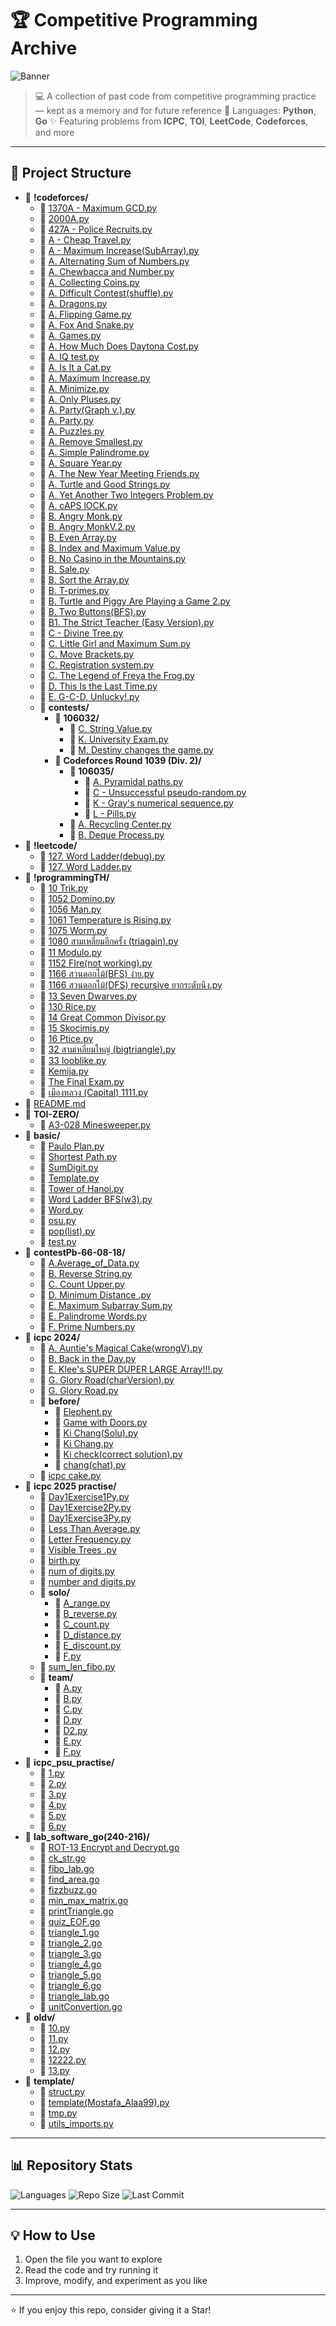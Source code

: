 # 🏆 Competitive Programming Archive

![Banner](https://via.placeholder.com/900x200/4B8BBE/FFFFFF?text=Competitive+Programming+Repo)

> 💻 A collection of past code from competitive programming practice — kept as a memory and for future reference
> 📅 Languages: **Python**, **Go**
> ✨ Featuring problems from **ICPC**, **TOI**, **LeetCode**, **Codeforces**, and more

---

## 📂 Project Structure
- 📁 **!codeforces/**
  - 📄 [1370A - Maximum GCD.py](%21codeforces/1370A%20-%20Maximum%20GCD.py)
  - 📄 [2000A.py](%21codeforces/2000A.py)
  - 📄 [427A - Police Recruits.py](%21codeforces/427A%20-%20Police%20Recruits.py)
  - 📄 [A - Cheap Travel.py](%21codeforces/A%20-%20Cheap%20Travel.py)
  - 📄 [A - Maximum Increase(SubArray).py](%21codeforces/A%20-%20Maximum%20Increase%28SubArray%29.py)
  - 📄 [A. Alternating Sum of Numbers.py](%21codeforces/A.%20Alternating%20Sum%20of%20Numbers.py)
  - 📄 [A. Chewbaсca and Number.py](%21codeforces/A.%20Chewba%D1%81ca%20and%20Number.py)
  - 📄 [A. Collecting Coins.py](%21codeforces/A.%20Collecting%20Coins.py)
  - 📄 [A. Difficult Contest(shuffle).py](%21codeforces/A.%20Difficult%20Contest%28shuffle%29.py)
  - 📄 [A. Dragons.py](%21codeforces/A.%20Dragons.py)
  - 📄 [A. Flipping Game.py](%21codeforces/A.%20Flipping%20Game.py)
  - 📄 [A. Fox And Snake.py](%21codeforces/A.%20Fox%20And%20Snake.py)
  - 📄 [A. Games.py](%21codeforces/A.%20Games.py)
  - 📄 [A. How Much Does Daytona Cost.py](%21codeforces/A.%20How%20Much%20Does%20Daytona%20Cost.py)
  - 📄 [A. IQ test.py](%21codeforces/A.%20IQ%20test.py)
  - 📄 [A. Is It a Cat.py](%21codeforces/A.%20Is%20It%20a%20Cat.py)
  - 📄 [A. Maximum Increase.py](%21codeforces/A.%20Maximum%20Increase.py)
  - 📄 [A. Minimize.py](%21codeforces/A.%20Minimize.py)
  - 📄 [A. Only Pluses.py](%21codeforces/A.%20Only%20Pluses.py)
  - 📄 [A. Party(Graph v.).py](%21codeforces/A.%20Party%28Graph%20v.%29.py)
  - 📄 [A. Party.py](%21codeforces/A.%20Party.py)
  - 📄 [A. Puzzles.py](%21codeforces/A.%20Puzzles.py)
  - 📄 [A. Remove Smallest.py](%21codeforces/A.%20Remove%20Smallest.py)
  - 📄 [A. Simple Palindrome.py](%21codeforces/A.%20Simple%20Palindrome.py)
  - 📄 [A. Square Year.py](%21codeforces/A.%20Square%20Year.py)
  - 📄 [A. The New Year Meeting Friends.py](%21codeforces/A.%20The%20New%20Year%20Meeting%20Friends.py)
  - 📄 [A. Turtle and Good Strings.py](%21codeforces/A.%20Turtle%20and%20Good%20Strings.py)
  - 📄 [A. Yet Another Two Integers Problem.py](%21codeforces/A.%20Yet%20Another%20Two%20Integers%20Problem.py)
  - 📄 [A. cAPS lOCK.py](%21codeforces/A.%20cAPS%20lOCK.py)
  - 📄 [B. Angry Monk.py](%21codeforces/B.%20Angry%20Monk.py)
  - 📄 [B. Angry MonkV.2.py](%21codeforces/B.%20Angry%20MonkV.2.py)
  - 📄 [B. Even Array.py](%21codeforces/B.%20Even%20Array.py)
  - 📄 [B. Index and Maximum Value.py](%21codeforces/B.%20Index%20and%20Maximum%20Value.py)
  - 📄 [B. No Casino in the Mountains.py](%21codeforces/B.%20No%20Casino%20in%20the%20Mountains.py)
  - 📄 [B. Sale.py](%21codeforces/B.%20Sale.py)
  - 📄 [B. Sort the Array.py](%21codeforces/B.%20Sort%20the%20Array.py)
  - 📄 [B. T-primes.py](%21codeforces/B.%20T-primes.py)
  - 📄 [B. Turtle and Piggy Are Playing a Game 2.py](%21codeforces/B.%20Turtle%20and%20Piggy%20Are%20Playing%20a%20Game%202.py)
  - 📄 [B. Two Buttons(BFS).py](%21codeforces/B.%20Two%20Buttons%28BFS%29.py)
  - 📄 [B1. The Strict Teacher (Easy Version).py](%21codeforces/B1.%20The%20Strict%20Teacher%20%28Easy%20Version%29.py)
  - 📄 [C - Divine Tree.py](%21codeforces/C%20-%20Divine%20Tree.py)
  - 📄 [C. Little Girl and Maximum Sum.py](%21codeforces/C.%20Little%20Girl%20and%20Maximum%20Sum.py)
  - 📄 [C. Move Brackets.py](%21codeforces/C.%20Move%20Brackets.py)
  - 📄 [C. Registration system.py](%21codeforces/C.%20Registration%20system.py)
  - 📄 [C. The Legend of Freya the Frog.py](%21codeforces/C.%20The%20Legend%20of%20Freya%20the%20Frog.py)
  - 📄 [D. This Is the Last Time.py](%21codeforces/D.%20This%20Is%20the%20Last%20Time.py)
  - 📄 [E. G-C-D, Unlucky!.py](%21codeforces/E.%20G-C-D%2C%20Unlucky%21.py)
  - 📁 **contests/**
    - 📁 **106032/**
      - 📄 [C. String Value.py](%21codeforces/contests/106032/C.%20String%20Value.py)
      - 📄 [K. University Exam.py](%21codeforces/contests/106032/K.%20University%20Exam.py)
      - 📄 [M. Destiny changes the game.py](%21codeforces/contests/106032/M.%20Destiny%20changes%20the%20game.py)
    - 📁 **Codeforces Round 1039 (Div. 2)/**
      - 📁 **106035/**
        - 📄 [A. Pyramidal paths.py](%21codeforces/contests/Codeforces%20Round%201039%20%28Div.%202%29/106035/A.%20Pyramidal%20paths.py)
        - 📄 [C - Unsuccessful pseudo-random.py](%21codeforces/contests/Codeforces%20Round%201039%20%28Div.%202%29/106035/C%20-%20Unsuccessful%20pseudo-random.py)
        - 📄 [K - Gray's numerical sequence.py](%21codeforces/contests/Codeforces%20Round%201039%20%28Div.%202%29/106035/K%20-%20Gray%27s%20numerical%20sequence.py)
        - 📄 [L - Pills.py](%21codeforces/contests/Codeforces%20Round%201039%20%28Div.%202%29/106035/L%20-%20Pills.py)
      - 📄 [A. Recycling Center.py](%21codeforces/contests/Codeforces%20Round%201039%20%28Div.%202%29/A.%20Recycling%20Center.py)
      - 📄 [B. Deque Process.py](%21codeforces/contests/Codeforces%20Round%201039%20%28Div.%202%29/B.%20Deque%20Process.py)
- 📁 **!leetcode/**
  - 📄 [127. Word Ladder(debug).py](%21leetcode/127.%20Word%20Ladder%28debug%29.py)
  - 📄 [127. Word Ladder.py](%21leetcode/127.%20Word%20Ladder.py)
- 📁 **!programmingTH/**
  - 📄 [10 Trik.py](%21programmingTH/10%20Trik.py)
  - 📄 [1052 Domino.py](%21programmingTH/1052%20Domino.py)
  - 📄 [1056 Man.py](%21programmingTH/1056%20Man.py)
  - 📄 [1061 Temperature is Rising.py](%21programmingTH/1061%20Temperature%20is%20Rising.py)
  - 📄 [1075 Worm.py](%21programmingTH/1075%20Worm.py)
  - 📄 [1080 สามเหลี่ยมอีกครั้ง (triagain).py](%21programmingTH/1080%20%E0%B8%AA%E0%B8%B2%E0%B8%A1%E0%B9%80%E0%B8%AB%E0%B8%A5%E0%B8%B5%E0%B9%88%E0%B8%A2%E0%B8%A1%E0%B8%AD%E0%B8%B5%E0%B8%81%E0%B8%84%E0%B8%A3%E0%B8%B1%E0%B9%89%E0%B8%87%20%28triagain%29.py)
  - 📄 [11 Modulo.py](%21programmingTH/11%20Modulo.py)
  - 📄 [1152 FIre(not working).py](%21programmingTH/1152%20FIre%28not%20working%29.py)
  - 📄 [1166 สวนดอกไม้(BFS) ง่าย.py](%21programmingTH/1166%20%E0%B8%AA%E0%B8%A7%E0%B8%99%E0%B8%94%E0%B8%AD%E0%B8%81%E0%B9%84%E0%B8%A1%E0%B9%89%28BFS%29%20%E0%B8%87%E0%B9%88%E0%B8%B2%E0%B8%A2.py)
  - 📄 [1166 สวนดอกไม้(DFS) recursive ยากระดับนึง.py](%21programmingTH/1166%20%E0%B8%AA%E0%B8%A7%E0%B8%99%E0%B8%94%E0%B8%AD%E0%B8%81%E0%B9%84%E0%B8%A1%E0%B9%89%28DFS%29%20recursive%20%E0%B8%A2%E0%B8%B2%E0%B8%81%E0%B8%A3%E0%B8%B0%E0%B8%94%E0%B8%B1%E0%B8%9A%E0%B8%99%E0%B8%B6%E0%B8%87.py)
  - 📄 [13 Seven Dwarves.py](%21programmingTH/13%20Seven%20Dwarves.py)
  - 📄 [130 Rice.py](%21programmingTH/130%20Rice.py)
  - 📄 [14 Great Common Divisor.py](%21programmingTH/14%20Great%20Common%20Divisor.py)
  - 📄 [15 Skocimis.py](%21programmingTH/15%20Skocimis.py)
  - 📄 [16 Ptice.py](%21programmingTH/16%20Ptice.py)
  - 📄 [32 สามเหลี่ยมใหญ่ (bigtriangle).py](%21programmingTH/32%20%E0%B8%AA%E0%B8%B2%E0%B8%A1%E0%B9%80%E0%B8%AB%E0%B8%A5%E0%B8%B5%E0%B9%88%E0%B8%A2%E0%B8%A1%E0%B9%83%E0%B8%AB%E0%B8%8D%E0%B9%88%20%28bigtriangle%29.py)
  - 📄 [33 looblike.py](%21programmingTH/33%20looblike.py)
  - 📄 [Kemija.py](%21programmingTH/Kemija.py)
  - 📄 [The Final Exam.py](%21programmingTH/The%20Final%20Exam.py)
  - 📄 [เมืองหลวง (Capital)  1111.py](%21programmingTH/%E0%B9%80%E0%B8%A1%E0%B8%B7%E0%B8%AD%E0%B8%87%E0%B8%AB%E0%B8%A5%E0%B8%A7%E0%B8%87%20%28Capital%29%20%201111.py)
- 📄 [README.md](README.md)
- 📁 **TOI-ZERO/**
  - 📄 [A3-028 Minesweeper.py](TOI-ZERO/A3-028%20Minesweeper.py)
- 📁 **basic/**
  - 📄 [Paulo Plan.py](basic/Paulo%20Plan.py)
  - 📄 [Shortest Path.py](basic/Shortest%20Path.py)
  - 📄 [SumDigit.py](basic/SumDigit.py)
  - 📄 [Template.py](basic/Template.py)
  - 📄 [Tower of Hanoi.py](basic/Tower%20of%20Hanoi.py)
  - 📄 [Word Ladder BFS(w3).py](basic/Word%20Ladder%20BFS%28w3%29.py)
  - 📄 [Word.py](basic/Word.py)
  - 📄 [osu.py](basic/osu.py)
  - 📄 [pop(list).py](basic/pop%28list%29.py)
  - 📄 [test.py](basic/test.py)
- 📁 **contestPb-66-08-18/**
  - 📄 [A.Average_of_Data.py](contestPb-66-08-18/A.Average_of_Data.py)
  - 📄 [B. Reverse String.py](contestPb-66-08-18/B.%20Reverse%20String.py)
  - 📄 [C. Count Upper.py](contestPb-66-08-18/C.%20Count%20Upper.py)
  - 📄 [D. Minimum Distance .py](contestPb-66-08-18/D.%20Minimum%20Distance%20.py)
  - 📄 [E. Maximum Subarray Sum.py](contestPb-66-08-18/E.%20Maximum%20Subarray%20Sum.py)
  - 📄 [E. Palindrome Words.py](contestPb-66-08-18/E.%20Palindrome%20Words.py)
  - 📄 [F. Prime Numbers.py](contestPb-66-08-18/F.%20Prime%20Numbers.py)
- 📁 **icpc 2024/**
  - 📄 [A. Auntie's Magical Cake(wrongV).py](icpc%202024/A.%20Auntie%27s%20Magical%20Cake%28wrongV%29.py)
  - 📄 [B. Back in the Day.py](icpc%202024/B.%20Back%20in%20the%20Day.py)
  - 📄 [E. Klee's SUPER DUPER LARGE Array!!!.py](icpc%202024/E.%20Klee%27s%20SUPER%20DUPER%20LARGE%20Array%21%21%21.py)
  - 📄 [G. Glory Road(charVersion).py](icpc%202024/G.%20Glory%20Road%28charVersion%29.py)
  - 📄 [G. Glory Road.py](icpc%202024/G.%20Glory%20Road.py)
  - 📁 **before/**
    - 📄 [Elephent.py](icpc%202024/before/Elephent.py)
    - 📄 [Game with Doors.py](icpc%202024/before/Game%20with%20Doors.py)
    - 📄 [Ki Chang(Solu).py](icpc%202024/before/Ki%20Chang%28Solu%29.py)
    - 📄 [Ki Chang.py](icpc%202024/before/Ki%20Chang.py)
    - 📄 [Ki check(correct solution).py](icpc%202024/before/Ki%20check%28correct%20solution%29.py)
    - 📄 [chang(chat).py](icpc%202024/before/chang%28chat%29.py)
  - 📄 [icpc cake.py](icpc%202024/icpc%20cake.py)
- 📁 **icpc 2025 practise/**
  - 📄 [Day1Exercise1Py.py](icpc%202025%20practise/Day1Exercise1Py.py)
  - 📄 [Day1Exercise2Py.py](icpc%202025%20practise/Day1Exercise2Py.py)
  - 📄 [Day1Exercise3Py.py](icpc%202025%20practise/Day1Exercise3Py.py)
  - 📄 [Less Than Average.py](icpc%202025%20practise/Less%20Than%20Average.py)
  - 📄 [Letter Frequency.py](icpc%202025%20practise/Letter%20Frequency.py)
  - 📄 [Visible Trees .py](icpc%202025%20practise/Visible%20Trees%20.py)
  - 📄 [birth.py](icpc%202025%20practise/birth.py)
  - 📄 [num of digits.py](icpc%202025%20practise/num%20of%20digits.py)
  - 📄 [number and digits.py](icpc%202025%20practise/number%20and%20digits.py)
  - 📁 **solo/**
    - 📄 [A_range.py](icpc%202025%20practise/solo/A_range.py)
    - 📄 [B_reverse.py](icpc%202025%20practise/solo/B_reverse.py)
    - 📄 [C_count.py](icpc%202025%20practise/solo/C_count.py)
    - 📄 [D_distance.py](icpc%202025%20practise/solo/D_distance.py)
    - 📄 [E_discount.py](icpc%202025%20practise/solo/E_discount.py)
    - 📄 [F.py](icpc%202025%20practise/solo/F.py)
  - 📄 [sum_len_fibo.py](icpc%202025%20practise/sum_len_fibo.py)
  - 📁 **team/**
    - 📄 [A.py](icpc%202025%20practise/team/A.py)
    - 📄 [B.py](icpc%202025%20practise/team/B.py)
    - 📄 [C.py](icpc%202025%20practise/team/C.py)
    - 📄 [D.py](icpc%202025%20practise/team/D.py)
    - 📄 [D2.py](icpc%202025%20practise/team/D2.py)
    - 📄 [E.py](icpc%202025%20practise/team/E.py)
    - 📄 [F.py](icpc%202025%20practise/team/F.py)
- 📁 **icpc_psu_practise/**
  - 📄 [1.py](icpc_psu_practise/1.py)
  - 📄 [2.py](icpc_psu_practise/2.py)
  - 📄 [3.py](icpc_psu_practise/3.py)
  - 📄 [4.py](icpc_psu_practise/4.py)
  - 📄 [5.py](icpc_psu_practise/5.py)
  - 📄 [6.py](icpc_psu_practise/6.py)
- 📁 **lab_software_go(240-216)/**
  - 📄 [ROT-13 Encrypt and Decrypt.go](lab_software_go%28240-216%29/ROT-13%20Encrypt%20and%20Decrypt.go)
  - 📄 [ck_str.go](lab_software_go%28240-216%29/ck_str.go)
  - 📄 [fibo_lab.go](lab_software_go%28240-216%29/fibo_lab.go)
  - 📄 [find_area.go](lab_software_go%28240-216%29/find_area.go)
  - 📄 [fizzbuzz.go](lab_software_go%28240-216%29/fizzbuzz.go)
  - 📄 [min_max_matrix.go](lab_software_go%28240-216%29/min_max_matrix.go)
  - 📄 [printTriangle.go](lab_software_go%28240-216%29/printTriangle.go)
  - 📄 [quiz_EOF.go](lab_software_go%28240-216%29/quiz_EOF.go)
  - 📄 [triangle_1.go](lab_software_go%28240-216%29/triangle_1.go)
  - 📄 [triangle_2.go](lab_software_go%28240-216%29/triangle_2.go)
  - 📄 [triangle_3.go](lab_software_go%28240-216%29/triangle_3.go)
  - 📄 [triangle_4.go](lab_software_go%28240-216%29/triangle_4.go)
  - 📄 [triangle_5.go](lab_software_go%28240-216%29/triangle_5.go)
  - 📄 [triangle_6.go](lab_software_go%28240-216%29/triangle_6.go)
  - 📄 [triangle_lab.go](lab_software_go%28240-216%29/triangle_lab.go)
  - 📄 [unitConvertion.go](lab_software_go%28240-216%29/unitConvertion.go)
- 📁 **oldv/**
  - 📄 [10.py](oldv/10.py)
  - 📄 [11.py](oldv/11.py)
  - 📄 [12.py](oldv/12.py)
  - 📄 [12222.py](oldv/12222.py)
  - 📄 [13.py](oldv/13.py)
- 📁 **template/**
  - 📄 [struct.py](template/struct.py)
  - 📄 [template(Mostafa_Alaa99).py](template/template%28Mostafa_Alaa99%29.py)
  - 📄 [tmp.py](template/tmp.py)
  - 📄 [utils_imports.py](template/utils_imports.py)

---

## 📊 Repository Stats
![Languages](https://img.shields.io/github/languages/top/patt502090/neural-comprog?style=for-the-badge)
![Repo Size](https://img.shields.io/github/repo-size/patt502090/neural-comprog?color=green&style=for-the-badge)
![Last Commit](https://img.shields.io/github/last-commit/patt502090/neural-comprog?style=for-the-badge)

---

## 💡 How to Use
1. Open the file you want to explore
2. Read the code and try running it
3. Improve, modify, and experiment as you like

---

⭐ If you enjoy this repo, consider giving it a Star!
